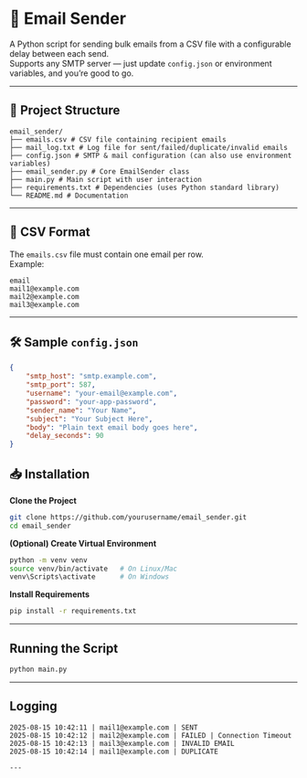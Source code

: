 # 📧 Email Sender

A Python script for sending bulk emails from a CSV file with a configurable delay between each send.  
Supports any SMTP server — just update `config.json` or environment variables, and you’re good to go.

---

## 📂 Project Structure
```
email_sender/
├── emails.csv # CSV file containing recipient emails
├── mail_log.txt # Log file for sent/failed/duplicate/invalid emails
├── config.json # SMTP & mail configuration (can also use environment variables)
├── email_sender.py # Core EmailSender class
├── main.py # Main script with user interaction
├── requirements.txt # Dependencies (uses Python standard library)
└── README.md # Documentation
```


---

## 📄 CSV Format
The `emails.csv` file must contain one email per row.  
Example:

```
email
mail1@example.com
mail2@example.com
mail3@example.com
```


---

## 🛠 Sample `config.json`
```json
{
    "smtp_host": "smtp.example.com",
    "smtp_port": 587,
    "username": "your-email@example.com",
    "password": "your-app-password",
    "sender_name": "Your Name",
    "subject": "Your Subject Here",
    "body": "Plain text email body goes here",
    "delay_seconds": 90
}
```

## 📥 Installation

**Clone the Project**
```bash
git clone https://github.com/yourusername/email_sender.git
cd email_sender
```

**(Optional) Create Virtual Environment**

```bash
python -m venv venv
source venv/bin/activate   # On Linux/Mac
venv\Scripts\activate      # On Windows
```

**Install Requirements**

```bash
pip install -r requirements.txt
```

---

## Running the Script

```bash
python main.py
```
---

## Logging

```
2025-08-15 10:42:11 | mail1@example.com | SENT
2025-08-15 10:42:12 | mail2@example.com | FAILED | Connection Timeout
2025-08-15 10:42:13 | mail3@example.com | INVALID EMAIL
2025-08-15 10:42:14 | mail1@example.com | DUPLICATE

---

```

